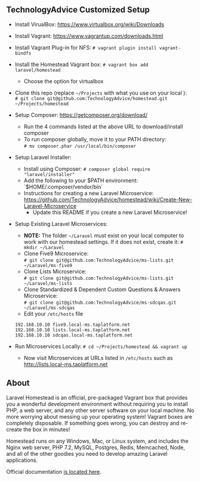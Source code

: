 ## TechnologyAdvice Customized Setup

* Install VirualBox: https://www.virtualbox.org/wiki/Downloads  
* Install Vagrant: https://www.vagrantup.com/downloads.html  
* Install Vagrant Plug-in for NFS:  `# vagrant plugin install vagrant-bindfs`  
* Install the Homestead Vagrant box:  `# vagrant box add laravel/homestead`  
  * Choose the option for virtualbox  
* Clone this repo (replace `~/Projects` with what you use on your local ):   
`# git clone git@github.com:TechnologyAdvice/homestead.git ~/Projects/homestead`

* Setup Composer: https://getcomposer.org/download/  
  * Run the 4 commands listed at the above URL to download/install composer
  * To run composer globally, move it to your PATH directory:  
    `# mv composer.phar /usr/local/bin/composer`
* Setup Laravel Installer: 
  * Install using Composer: `# composer global require "laravel/installer"`
  * Add the following to your $PATH environment: `$HOME/.composer/vendor/bin`
  * Instructions for creating a new Laravel Microservice: https://github.com/TechnologyAdvice/homestead/wiki/Create-New-Laravel-Microservice
    * Update this README if you create a new Laravel Microservice!
* Setup Existing Laravel Microservices:
    * **NOTE:** The folder `~/Laravel` must exist on your local computer to work with our homestead settings. If it does not exist, create it: `# mkdir ~/Laravel`
    * Clone Five9 Microservice:  
    `# git clone git@github.com:TechnologyAdvice/ms-lists.git ~/Laravel/ms-five9`
    * Clone Lists Microservice:  
    `# git clone git@github.com:TechnologyAdvice/ms-lists.git ~/Laravel/ms-lists`
    * Clone Standardized & Dependent Custom Questions & Answers Microservice:  
    `# git clone git@github.com:TechnologyAdvice/ms-sdcqas.git ~/Laravel/ms-sdcqas`
    * Edit your `/etc/hosts` file
    ```
    192.168.10.10 five9.local-ms.taplatform.net
    192.168.10.10 lists.local-ms.taplatform.net
    192.168.10.10 sdcqas.local-ms.taplatform.net
    ```
* Run Microservices Locally: `# cd ~/Projects/homestead && vagrant up`
    * Now visit Microservices at URLs listed in `/etc/hosts` such as http://lists.local-ms.taplatform.net
    

## About

Laravel Homestead is an official, pre-packaged Vagrant box that provides you a wonderful development environment without requiring you to install PHP, a web server, and any other server software on your local machine. No more worrying about messing up your operating system! Vagrant boxes are completely disposable. If something goes wrong, you can destroy and re-create the box in minutes!

Homestead runs on any Windows, Mac, or Linux system, and includes the Nginx web server, PHP 7.2, MySQL, Postgres, Redis, Memcached, Node, and all of the other goodies you need to develop amazing Laravel applications.

Official documentation [is located here](https://laravel.com/docs/homestead).
